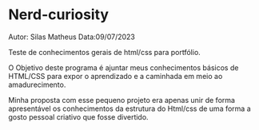 # Nerd-curiosity
Autor: Silas Matheus
Data:09/07/2023

Teste de conhecimentos gerais de html/css para portfólio.

O Objetivo deste programa é ajuntar meus conhecimentos básicos de HTML/CSS para
expor o aprendizado e a caminhada em meio ao amadurecimento.

Minha proposta com esse pequeno projeto era apenas unir de forma apresentável os conhecimentos da estrutura do Html/css de uma forma a gosto pessoal criativo que fosse divertido.


